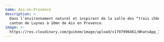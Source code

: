 ```yaml
---
name: Aix-en-Provence
description: >
  Dans l’environnement naturel et inspirant de la salle des “trois chênes”, au
  canton de Luynes à 10mn de Aix en Provence.
image: >-
  https://res.cloudinary.com/guikem/image/upload/v1707996461/WhatsApp_Image_2023-10-09_%C3%A0_07.39.06_2259efc0_nxhgva.jpg
---
```


